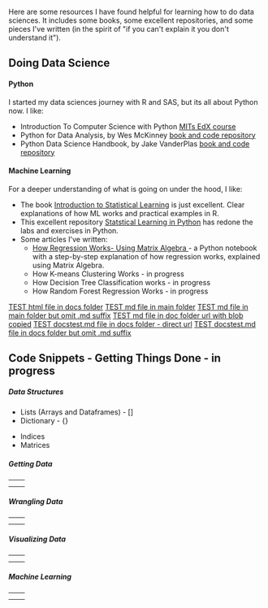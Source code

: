 Here are some resources I have found helpful for learning how to do data sciences.  It includes some books, some excellent repositories, and some pieces I've written (in the spirit of "if you can't explain it you don't understand it"). 

## Doing Data Science

#### Python
I started my data sciences journey with R and SAS, but its all about Python now. I like:
* Introduction To Computer Science with Python <a href="https://www.edx.org/course/introduction-to-computer-science-and-programming-7" rel="nofollow"> MITs EdX course</a>
* Python for Data Analysis, by Wes McKinney <a href="https://github.com/wesm/pydata-book/" rel="nofollow"> book and code repository</a>
* Python Data Science Handbook, by Jake VanderPlas <a href="https://jakevdp.github.io/PythonDataScienceHandbook/" rel="nofollow"> book and code repository</a>

#### Machine Learning
For a deeper understanding of what is going on under the hood, I like: 
* The book <a href="http://faculty.marshall.usc.edu/gareth-james/ISL/" rel="nofollow">Introduction to Statistical Learning</a> is just excellent. Clear explanations of how ML works and practical examples in R. 
* This excellent repository <a href="https://github.com/JWarmenhoven/ISLR-python" rel="nofollow">Statstical Learning in Python</a>  has redone the labs and exercises in Python.
* Some articles I've written:
    * <a href="https://mattconners.github.io/RegressionusingMatrixAlgebra"> How Regression Works- Using Matrix Algebra </a> - a Python notebook with a step-by-step explanation of how regression works, explained using Matrix Algebra.
    * How K-means Clustering Works  - in progress
    * How Decision Tree Classification works - in progress
    * How Random Forest Regression Works - in progress 

<a href="https://mattconners.github.io/docs/regression.html"> TEST html file in docs folder</a>
<a href="https://mattconners.github.io/mdtest.md"> TEST md file in main folder</a>
<a href="https://mattconners.github.io/mdtest"> TEST md file in main folder but omit .md suffix</a>
<a href="https://github.com/mattconners/mattconners.github.io/blob/master/docs/docstest.md"> TEST md file in doc folder url with blob copied</a>
<a href="https://mattconners.github.io/docs/docstest.md"> TEST docstest.md file in docs folder - direct url</a>
<a href="https://mattconners.github.io/docs/docstest"> TEST docstest.md file in docs folder but omit .md suffix</a>



## Code Snippets - Getting Things Done - in progress
##### Data Structures
<div class="div1">
    <ul>
        <li>Lists (Arrays and Dataframes) - [] </li>
        <li>Dictionary - {}</li>
    </ul>
</div>

<div class="div2">
    <ul>
        <li>Indices </li>
        <li>Matrices </li>
    </ul>
   
  </div>

##### Getting Data
<table style="width:100%" border-style: none>

  <tr>
    <td></td>
    <td></td>
  </tr>
  <tr>
    <td></td>
    <td></td>
  </tr>

</table>

  
#####  Wrangling Data
<table style="width:100%" border-style: none>

  <tr>
    <td></td>
    <td></td>
  </tr>
  <tr>
    <td></td>
    <td></td>
  </tr>

</table>

#####  Visualizing Data
  <table style="width:100%" border-style: none>

  <tr>
    <td></td>
    <td></td>
  </tr>
  <tr>
    <td></td>
    <td></td>
  </tr>

</table>

#####  Machine Learning
  <table style="width:100%" border-style: none>

  <tr>
    <td></td>
    <td></td>
  </tr>
  <tr>
    <td></td>
    <td></td>
  </tr>

</table>

